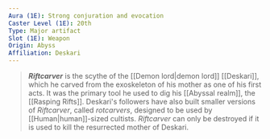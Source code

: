```yaml
---
Aura (1E): Strong conjuration and evocation
Caster Level (1E): 20th
Type: Major artifact
Slot (1E): Weapon
Origin: Abyss
Affiliation: Deskari
---
```


> ***Riftcarver*** is the scythe of the [[Demon lord|demon lord]] [[Deskari]], which he carved from the exoskeleton of his mother as one of his first acts. It was the primary tool he used to dig his [[Abyssal realm]], the [[Rasping Rifts]]. Deskari's followers have also built smaller versions of *Riftcarver*, called *rotcarvers*, designed to be used by [[Human|human]]-sized cultists. *Riftcarver* can only be destroyed if it is used to kill the resurrected mother of Deskari.







